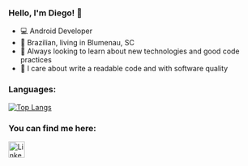 ### Hello, I'm Diego! :cowboy_hat_face:
- 💻 Android Developer
- 🏡 Brazilian, living in Blumenau, SC
- 🌱 Always looking to learn about new technologies and good code practices
- 👼 I care about write a readable code and with software quality
### Languages:

 [![Top Langs](https://github-readme-stats.vercel.app/api/top-langs/?username=diegoleonds&layout=compact&theme=dark&hide=Objective-C,PureBasic&hide_title=true)](https://github.com/anuraghazra/github-readme-stats)
 
 ### You can find me here:

   <a href="https://www.linkedin.com/in/diego-leon-482b14199"><img alt="LinkedIn" title="LinkedIn" height="32" width="32" src="https://raw.githubusercontent.com/peterthehan/peterthehan/master/assets/linkedin.svg"></a>
